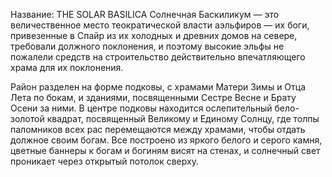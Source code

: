 Название: THE SOLAR BASILICA
Солнечная Баскиликум — это величественное место теократической власти аэльфиров — их боги, привезенные в Спайр из их холодных и древних домов на севере, требовали должного поклонения, и поэтому высокие эльфы не пожалели средств на строительство действительно впечатляющего храма для их поклонения.

Район разделен на форме подковы, с храмами Матери Зимы и Отца Лета по бокам, и зданиями, посвященными Сестре Весне и Брату Осени за ними. В центре подковы находится ослепительный бело-золотой квадрат, посвященный Великому и Единому Солнцу, где толпы паломников всех рас перемещаются между храмами, чтобы отдать должное своим богам. Все построено из яркого белого и серого камня, цветные баннеры к богам и богиням висят на стенах, и солнечный свет проникает через открытый потолок сверху.